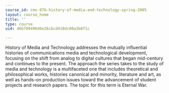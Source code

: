 ```yaml
---
course_id: cms-876-history-of-media-and-technology-spring-2005
layout: course_home
title: ''
type: course
uid: 46b709496d6e26cbcd410dc00a3b8f1c

---
```

History of Media and Technology addresses the mutually influential histories of communications media and technological development, focusing on the shift from analog to digital cultures that began mid-century and continues to the present. The approach the series takes to the study of media and technology is a multifaceted one that includes theoretical and philosophical works, histories canonical and minority, literature and art, as well as hands-on production issues toward the advancement of student projects and research papers. The topic for this term is Eternal War.

